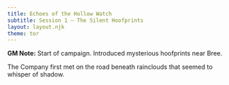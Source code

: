```yaml
---
title: Echoes of the Hollow Watch
subtitle: Session 1 – The Silent Hoofprints
layout: layout.njk
theme: tor
---
```


<div class="callout gm-note">
  <strong>GM Note:</strong> Start of campaign. Introduced mysterious hoofprints near Bree.
</div>

<p class="dropcap">The Company first met on the road beneath rainclouds that seemed to whisper of shadow.</p>

